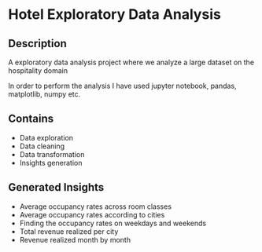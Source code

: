 # Hotel Exploratory Data Analysis

## Description

A exploratory data analysis project where we analyze a large dataset on the hospitality domain

In order to perform the analysis I have used jupyter notebook, pandas, matplotlib, numpy etc.

## Contains

- Data exploration
- Data cleaning
- Data transformation
- Insights generation

## Generated Insights

- Average occupancy rates across room classes
- Average occupancy rates according to cities
- Finding the occupancy rates on weekdays and weekends
- Total revenue realized per city
- Revenue realized month by month
